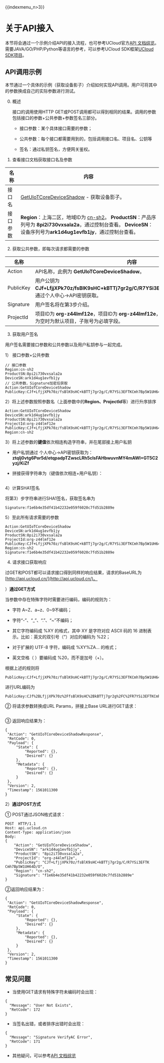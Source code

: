 {{indexmenu_n>3}}

# 关于API接入

本节将会通过一个示例介绍API的接入流程，也可参考UCloud官方[API 文档综览](https://docs.ucloud.cn/api/summary/overview)。需要JAVA/GO/PHP/Python等语言的参考，可以参考UCloud SDK框架[UCloud SDK项目](https://github.com/ucloud?utf8=%E2%9C%93&q=SDK&type=&language=)。

## API调用示例

本节通过一个具体的示例（获取设备影子）介绍如何实现API调用。用户可将其中的参数换成自己的实际参数进行测试。

0. 概述   

   接口的调用使用HTTP GET或POST调用都可以得到相同的结果。调用的参数包括接口的参数+公共参数+参数签名三部分。

   - 接口参数：某个具体接口需要的参数；

   - 公共参数：每个接口都需要用到的，包括调用接口名、项目名、公钥等

   - 签名：通过私钥签名，方便网关鉴权。

1. 查看接口文档获取接口名及参数   

|名称| 内容|
|---|---|
|接口名| [GetUIoTCoreDeviceShadow](../api_guide/deviceshadowmgmtapi) \- 获取设备影子。|
|接口参数|**Region**：上海二区，地域ID为    [cn\-sh2](https://docs.ucloud.cn/api/summary/regionlist)。 **ProductSN**：产品序列号为    **8pi2i730vxsala2a**，通过控制台查看。 **DeviceSN**：设备序列号为**ark1d4ug1evfb1jy**，通过控制台查看。|

2. 获取公共参数，即每次请求都需要的参数

|名称|内容|
|---|---|
|Action|API名称，此例为 **GetUIoTCoreDeviceShadow**。|
|PublicKey|用户公钥为**CJf+LfjjXPk70z/fsBlK9sHC+kBTTj7gr2g/C/R7YSi3EFTKCmh7Bp5W1UH64D/O**，通过个人中心->API密钥获取。|
|Signature|用户签名将在第3步介绍。|
|ProjectId|项目ID为 **org-z44lmf12e**，项目ID为 **org-z44lmf12e**，通过控制台首页查看。主账号为空时为默认项目，子账号为必填字段。|

3. 获取用户签名  

用户签名需要接口参数和公共参数以及用户私钥参与一起完成。 

1） 接口参数+公共参数

```
// 接口参数
Region:cn-sh2
ProductSN:8pi2i730vxsala2a
DeviceSN:ark1d4ug1evfb1jy
// 公共参数，Signature加密后获取
Action:GetUIoTCoreDeviceShadow
PublicKey:CJf+LfjjXPk70z/fsBlK9sHC+kBTTj7gr2g/C/R7YSi3EFTKCmh7Bp5W1UH64D/O
```

2）将上述参数按照参数名（上面参数中的**Region、ProjectId**等）进行升序排序

```
Action:GetUIoTCoreDeviceShadow
DeviceSN:ark1d4ug1evfb1jy
ProductSN:8pi2i730vxsala2a
ProjectId:org-z44lmf12e
PublicKey:CJf+LfjjXPk70z/fsBlK9sHC+kBTTj7gr2g/C/R7YSi3EFTKCmh7Bp5W1UH64D/O
Region:cn-sh2
```

3）将上述参数的**键值**依次相连构造字符串，并在尾部接上用户私钥

- 用户私钥通过 个人中心->API密钥获取为：**ztqlj0vtg6Por5d/etqpadpTZwscLRh5cIsFAHbwuvnMY4mAWI+GT5C2yzj/KiZf**

- 拼接获得字符串为（键值依次相连+用户私钥）：

```  ActionGetUIoTCoreDeviceShadowDeviceSNark1d4ug1evfb1jyProductSN8pi2i730vxsala2aProjectIdorg-z44lmf12ePublicKeyCJf+LfjjXPk70z/fsBlK9sHC+kBTTj7gr2g/C/R7YSi3EFTKCmh7Bp5W1UH64D/ORegioncn-sh2ztqlj0vtg6Por5d/etqpadpTZwscLRh5cIsFAHbwuvnMY4mAWI+GT5C2yzj/KiZf
```

4）计算SHA1签名

将第3）步字符串进行SHA1签名，获取签名串为

```
Signature:f1e6b4e35df41b42232e059f6020c7fd51b2889e
```

5）至此所有请求需要的参数

```
Action:GetUIoTCoreDeviceShadow
DeviceSN:ark1d4ug1evfb1jy
ProductSN:8pi2i730vxsala2a
ProjectId:org-z44lmf12e
PublicKey:CJf+LfjjXPk70z/fsBlK9sHC+kBTTj7gr2g/C/R7YSi3EFTKCmh7Bp5W1UH64D/O
Region:cn-sh2
Signature:f1e6b4e35df41b42232e059f6020c7fd51b2889e
```

4. 请求接口获取响应

过GET和POST都可以请求接口得到同样的响应结果，请求的BaseURL为[http://api.ucloud.cn/](http://api.ucloud.cn/)。

）**通过GET方式** 

当参数中存在特殊字符时需要进行编码，编码的规则为： 

- 字符 A~Z、a~z、0~9不编码；

- 字符“-”、“_”、“.”、“~”不编码；

- 其它字符编码成 %XY 的格式，其中 XY 是字符对应 ASCII 码的 16    进制表示。比如：英文的双引号（”）对应的编码为 %22；

- 对于扩展的 UTF-8 字符，编码成 %XY%ZA… 的格式；

- 英文空格（ ）要编码成 %20，而不是加号（+）。

根据上述的规则将

```    
PublicKey:CJf+LfjjXPk70z/fsBlK9sHC+kBTTj7gr2g/C/R7YSi3EFTKCmh7Bp5W1UH64D/O
```

进行URL编码为

```    
PublicKey:CJf%2BLfjjXPk70z%2FfsBlK9sHC%2BkBTTj7gr2g%2FC%2FR7YSi3EFTKCmh7Bp5W1UH64D%2FO
```

② 将请求参数转换成URL Params，拼接上Base URL进行GET请求：

```     http(s)://api.ucloud.cn/?Action=GetUIoTCoreDeviceShadow&DeviceSN=ark1d4ug1evfb1jy&ProductSN=8pi2i730vxsala2a&ProjectId=org-z44lmf12e&PublicKey=CJf%2BLfjjXPk70z%2FfsBlK9sHC%2BkBTTj7gr2g%2FC%2FR7YSi3EFTKCmh7Bp5W1UH64D%2FO& Region=cn-sh2&Signature=f1e6b4e35df41b42232e059f6020c7fd51b2889e
```

③ 返回响应结果为：

```
{
 "Action": "GetUIoTCoreDeviceShadowResponse",
 "RetCode": 0,
 "Payload": {
     "State": {
         "Reported": {},
         "Desired": {}
     },
     "Metadata": {
         "Reported": {},
         "Desired": {}
     }
 },
 "Version": 2,
 "Timestamp": 1561011300
}
```

2）**通过POST方式** 

① POST通过JSON格式请求：

```
POST  HTTP/1.1
Host: api.ucloud.cn
Content-Type: application/json
Body:
{
	"Action": "GetUIoTCoreDeviceShadow",
	"DeviceSN": "ark1d4ug1evfb1jy",
	"ProductSN": "8pi2i730vxsala2a",
	"ProjectId": "org-z44lmf12e",
	"PublicKey": "CJf+LfjjXPk70z/fsBlK9sHC+kBTTj7gr2g/C/R7YSi3EFTK   Cmh7Bp5W1UH64D/O",
	"Region": "cn-sh2",
	"Signature": "f1e6b4e35df41b42232e059f6020c7fd51b2889e"
}
```

②返回响应结果为：

```
{
 "Action": "GetUIoTCoreDeviceShadowResponse",
 "RetCode": 0,
 "Payload": {
     "State": {
         "Reported": {},
         "Desired": {}
     },
     "Metadata": {
         "Reported": {},
         "Desired": {}
     }
 },
 "Version": 2,
 "Timestamp": 1561011300
}
```

## 常见问题

- 当使用GET请求有特殊字符未编码时会出现：

```
{
  "Message": "User Not Exists",
  "RetCode": 172
}
```

- 当签名出错，或者排序出错时会出现：

```
{
  "Message": "Signature VerifyAC Error",
  "RetCode": 171
}
```

- 其他疑问，可以参考[API 文档综览](https://docs.ucloud.cn/api/summary/overview)
